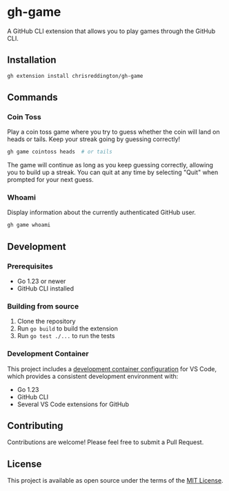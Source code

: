 # gh-game

A GitHub CLI extension that allows you to play games through the GitHub CLI.

## Installation

```sh
gh extension install chrisreddington/gh-game
```

## Commands

### Coin Toss

Play a coin toss game where you try to guess whether the coin will land on heads or tails. Keep your streak going by guessing correctly!

```sh
gh game cointoss heads  # or tails
```

The game will continue as long as you keep guessing correctly, allowing you to build up a streak. You can quit at any time by selecting "Quit" when prompted for your next guess.

### Whoami

Display information about the currently authenticated GitHub user.

```sh
gh game whoami
```

## Development

### Prerequisites

- Go 1.23 or newer
- GitHub CLI installed

### Building from source

1. Clone the repository
2. Run `go build` to build the extension
3. Run `go test ./...` to run the tests

### Development Container

This project includes a [development container configuration](.devcontainer/devcontainer.json) for VS Code, which provides a consistent development environment with:
- Go 1.23
- GitHub CLI
- Several VS Code extensions for GitHub

## Contributing

Contributions are welcome! Please feel free to submit a Pull Request.

## License

This project is available as open source under the terms of the [MIT License](LICENSE).